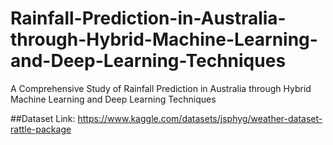 # Rainfall-Prediction-in-Australia-through-Hybrid-Machine-Learning-and-Deep-Learning-Techniques
A Comprehensive Study of Rainfall Prediction in Australia through Hybrid Machine Learning and Deep Learning Techniques

##Dataset Link: https://www.kaggle.com/datasets/jsphyg/weather-dataset-rattle-package
